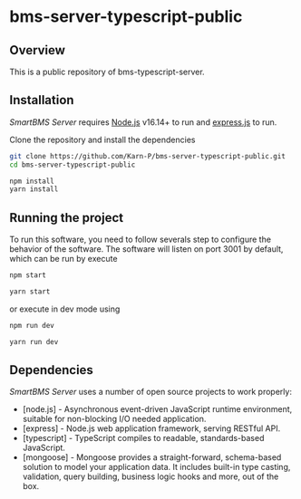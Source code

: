 # bms-server-typescript-public

## Overview 
This is a public repository of bms-typescript-server.

## Installation 
_SmartBMS Server_ requires [Node.js](https://nodejs.org/) v16.14+ to run and [express.js](https://expressjs.com/) to run.

Clone the repository and install the dependencies

```sh
git clone https://github.com/Karn-P/bms-server-typescript-public.git
cd bms-server-typescript-public
```
```sh
npm install
yarn install
```

## Running the project
To run this software, you need to follow severals step to configure the behavior of the software. 
The software will listen on port 3001 by default, which can be run by execute
  
   ```sh
   npm start
   ```
   ```sh
   yarn start
   ```
   or execute in dev mode using
   ```sh
   npm run dev
   ```
   ```sh
   yarn run dev
   ```
   
## Dependencies
_SmartBMS Server_ uses a number of open source projects to work properly:

- [node.js] - Asynchronous event-driven JavaScript runtime environment, suitable for non-blocking I/O needed application.
- [express] - Node.js web application framework, serving RESTful API.
- [typescript] - TypeScript compiles to readable, standards-based JavaScript.
- [mongoose] - Mongoose provides a straight-forward, schema-based solution to model your application data. It includes built-in type casting, validation, query building, business logic hooks and more, out of the box.